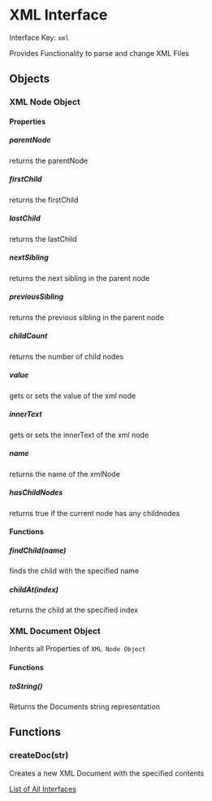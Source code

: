 # XML Interface

Interface Key: `xml`

Provides Functionality to parse and change XML Files

## Objects

### XML Node Object

#### Properties

##### parentNode
returns the parentNode

##### firstChild
returns the firstChild

##### lastChild
returns the lastChild

##### nextSibling
returns the next sibling in the parent node

##### previousSibling
returns the previous sibling in the parent node

##### childCount
returns the number of child nodes

##### value
gets or sets the value of the xml node

##### innerText
gets or sets the innerText of the xml node

##### name
returns the name of the xmlNode

##### hasChildNodes
returns true if the current node has any childnodes

#### Functions

##### findChild(name)
finds the child with the specified name

##### childAt(index)
returns the child at the specified index


### XML Document Object
Inherits all Properties of `XML Node Object`

#### Functions

##### toString()
Returns the Documents string representation


## Functions

### createDoc(str)
Creates a new XML Document with the specified contents


[List of All Interfaces](./Interfaces.md)